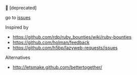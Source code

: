 🚨 [deprecated] 

go to [issues](https://github.com/stereobooster/github-issues/issues)

Inspired by
 - https://github.com/rdp/ruby_bounties/wiki/ruby-bounties
 - https://github.com/holman/feedback
 - https://github.com/h5bp/lazyweb-requests/issues

Alternatives
 - http://letsmake.github.com/bettertogether/
